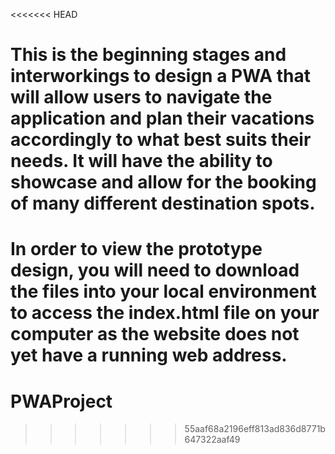 <<<<<<< HEAD
# This is the beginning stages and interworkings to design a PWA that will allow users to navigate the application and plan their vacations accordingly to what best suits their needs. It will have the ability to showcase and allow for the booking of many different destination spots. 
In order to view the prototype design, you will need to download the files into your local environment to access the index.html file on your computer as the website does not yet have a running web address. 
=======
# PWAProject
>>>>>>> 55aaf68a2196eff813ad836d8771b647322aaf49
